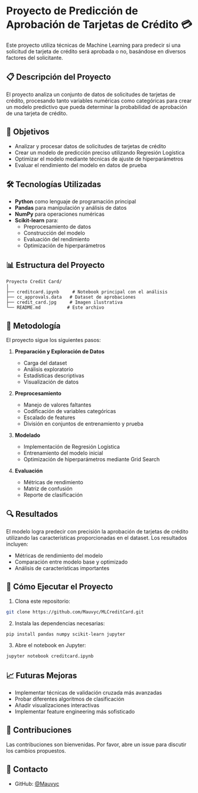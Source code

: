 # Proyecto de Predicción de Aprobación de Tarjetas de Crédito 💳

Este proyecto utiliza técnicas de Machine Learning para predecir si una solicitud de tarjeta de crédito será aprobada o no, basándose en diversos factores del solicitante.

## 📋 Descripción del Proyecto

El proyecto analiza un conjunto de datos de solicitudes de tarjetas de crédito, procesando tanto variables numéricas como categóricas para crear un modelo predictivo que pueda determinar la probabilidad de aprobación de una tarjeta de crédito.

## 🎯 Objetivos

- Analizar y procesar datos de solicitudes de tarjetas de crédito
- Crear un modelo de predicción preciso utilizando Regresión Logística
- Optimizar el modelo mediante técnicas de ajuste de hiperparámetros
- Evaluar el rendimiento del modelo en datos de prueba

## 🛠️ Tecnologías Utilizadas

- **Python** como lenguaje de programación principal
- **Pandas** para manipulación y análisis de datos
- **NumPy** para operaciones numéricas
- **Scikit-learn** para:
  - Preprocesamiento de datos
  - Construcción del modelo
  - Evaluación del rendimiento
  - Optimización de hiperparámetros

## 📊 Estructura del Proyecto

```
Proyecto Credit Card/
│
├── creditcard.ipynb     # Notebook principal con el análisis
├── cc_approvals.data   # Dataset de aprobaciones
├── credit_card.jpg     # Imagen ilustrativa
└── README.md          # Este archivo
```

## 📝 Metodología

El proyecto sigue los siguientes pasos:

1. **Preparación y Exploración de Datos**
   - Carga del dataset
   - Análisis exploratorio
   - Estadísticas descriptivas
   - Visualización de datos

2. **Preprocesamiento**
   - Manejo de valores faltantes
   - Codificación de variables categóricas
   - Escalado de features
   - División en conjuntos de entrenamiento y prueba

3. **Modelado**
   - Implementación de Regresión Logística
   - Entrenamiento del modelo inicial
   - Optimización de hiperparámetros mediante Grid Search

4. **Evaluación**
   - Métricas de rendimiento
   - Matriz de confusión
   - Reporte de clasificación

## 🔍 Resultados

El modelo logra predecir con precisión la aprobación de tarjetas de crédito utilizando las características proporcionadas en el dataset. Los resultados incluyen:

- Métricas de rendimiento del modelo
- Comparación entre modelo base y optimizado
- Análisis de características importantes

## 🚀 Cómo Ejecutar el Proyecto

1. Clona este repositorio:
```bash
git clone https://github.com/Mauvyc/MLCreditCard.git
```

2. Instala las dependencias necesarias:
```bash
pip install pandas numpy scikit-learn jupyter
```

3. Abre el notebook en Jupyter:
```bash
jupyter notebook creditcard.ipynb
```

## 📈 Futuras Mejoras

- Implementar técnicas de validación cruzada más avanzadas
- Probar diferentes algoritmos de clasificación
- Añadir visualizaciones interactivas
- Implementar feature engineering más sofisticado

## 👥 Contribuciones

Las contribuciones son bienvenidas. Por favor, abre un issue para discutir los cambios propuestos.


## 🤝 Contacto

- GitHub: [@Mauvyc](https://github.com/Mauvyc)


